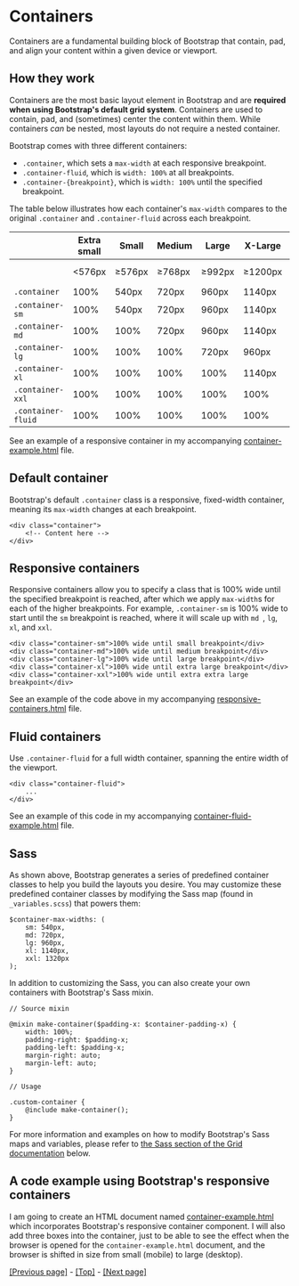 # Containers

Containers are a fundamental building block of Bootstrap that contain, pad, and align your content within a given device or viewport.

## How they work

Containers are the most basic layout element in Bootstrap and are **required when using Bootstrap's default grid system**. Containers are used to contain, pad, and (sometimes) center the content within them. While containers *can* be nested, most layouts do not require a nested container.

Bootstrap comes with three different containers:

* `.container`, which sets a `max-width` at each responsive breakpoint.
* `.container-fluid`, which is `width: 100%` at all breakpoints.
* `.container-{breakpoint}`, which is `width: 100%` until the specified breakpoint.

The table below illustrates how each container's `max-width` compares to the original `.container` and `.container-fluid` across each breakpoint.

|   | Extra small | Small | Medium | Large | X-Large | XX-Large |
| --- | --- | --- | --- | --- | --- | --- |
|   | <576px | ≥576px | ≥768px | ≥992px | ≥1200px | ≥ 1400px |
| `.container` | 100% | 540px | 720px | 960px | 1140px | 1320px |
| `.container-sm` | 100% | 540px | 720px | 960px | 1140px | 1320px |
| `.container-md` | 100% | 100% | 720px | 960px | 1140px | 1320px |
| `.container-lg` | 100% | 100% | 100% | 720px | 960px | 1140px | 1320px |
| `.container-xl` | 100% | 100% | 100% | 100% | 1140px | 1320px |
| `.container-xxl` | 100% | 100% | 100% | 100% | 100% | 1320px |
| `.container-fluid` | 100% | 100% | 100% | 100% | 100% | 100% |

See an example of a responsive container in my accompanying [container-example.html](https://github.com/AndrewSRea/My_Learning_Port/blob/main/Bootstrap/Layout/Containers/container-example.html) file.

## Default container

Bootstrap's default `.container` class is a responsive, fixed-width container, meaning its `max-width` changes at each breakpoint.
```
<div class="container">
    <!-- Content here -->
</div>
```

## Responsive containers

Responsive containers allow you to specify a class that is 100% wide until the specified breakpoint is reached, after which we apply `max-width`s for each of the higher breakpoints. For example, `.container-sm` is 100% wide to start until the `sm` breakpoint is reached, where it will scale up with `md `, `lg`, `xl`, and `xxl`. 
```
<div class="container-sm">100% wide until small breakpoint</div>
<div class="container-md">100% wide until medium breakpoint</div>
<div class="container-lg">100% wide until large breakpoint</div>
<div class="container-xl">100% wide until extra large breakpoint</div>
<div class="container-xxl">100% wide until extra extra large breakpoint</div>
```
See an example of the code above in my accompanying [responsive-containers.html](https://github.com/AndrewSRea/My_Learning_Port/blob/main/Bootstrap/Layout/Containers/responsive-containers.html) file.

## Fluid containers

Use `.container-fluid` for a full width container, spanning the entire width of the viewport.
```
<div class="container-fluid">
    ...
</div>
```
See an example of this code in my accompanying [container-fluid-example.html](https://github.com/AndrewSRea/My_Learning_Port/blob/main/Bootstrap/Layout/Containers/container-fluid-example.html) file.

## Sass

As shown above, Bootstrap generates a series of predefined container classes to help you build the layouts you desire. You may customize these predefined container classes by modifying the Sass map (found in `_variables.scss`) that powers them:
```
$container-max-widths: (
    sm: 540px,
    md: 720px,
    lg: 960px,
    xl: 1140px,
    xxl: 1320px
);
```
In addition to customizing the Sass, you can also create your own containers with Bootstrap's Sass mixin.
```
// Source mixin

@mixin make-container($padding-x: $container-padding-x) {
    width: 100%;
    padding-right: $padding-x;
    padding-left: $padding-x;
    margin-right: auto;
    margin-left: auto;
}

// Usage

.custom-container {
    @include make-container();
}
```
For more information and examples on how to modify Bootstrap's Sass maps and variables, please refer to [the Sass section of the Grid documentation](https://github.com/AndrewSRea/My_Learning_Port/tree/main/Bootstrap/Layout/Grid#sass) below.

## A code example using Bootstrap's responsive containers

I am going to create an HTML document named [container-example.html](https://github.com/AndrewSRea/My_Learning_Port/blob/main/Bootstrap/Layout/Containers/container-example.html) which incorporates Bootstrap's responsive container component. I will also add three boxes into the container, just to be able to see the effect when the browser is opened for the `container-example.html` document, and the browser is shifted in size from small (mobile) to large (desktop).

[[Previous page]](https://github.com/AndrewSRea/My_Learning_Port/tree/main/Bootstrap/Layout/Breakpoints#breakpoints) - [[Top]](https://github.com/AndrewSRea/My_Learning_Port/tree/main/Bootstrap/Layout/Containers#containers) - [[Next page]](https://github.com/AndrewSRea/My_Learning_Port/tree/main/Bootstrap/Layout/Grid#grid-system)